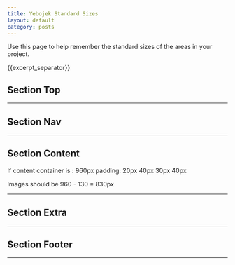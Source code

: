 ```yaml
---
title: Yebojek Standard Sizes
layout: default
category: posts
---
```


<p> Use this page to help remember the standard sizes of the areas in your project. </p>

{{excerpt_separator}}

## Section Top

* * *

## Section Nav

* * *

## Section Content

If content container is : 960px
padding: 20px 40px 30px 40px

Images should be 960 - 130 = 830px

* * *

## Section Extra

* * *

## Section Footer

* * *



